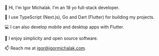 :wave: Hi, I'm Igor Michalak. I'm an 18 yo full-stack developer.

:wrench: I use TypeScript (Next.js), Go and Dart (Flutter) for building my projects.

:computer: I can also develop mobile and desktop apps with Flutter.

:sparkling_heart: I enjoy simplicity and open source software.

:mailbox: Reach me at igor@igormichalak.com.
